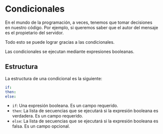 # Condicionales

En el mundo de la programación, a veces, tenemos que tomar decisiones en nuestro código. Por ejemplo, si queremos saber que el autor del mensaje es el propietario del servidor.

Todo esto se puede lograr gracias a las condicionales.

Las condicionales se ejecutan mediante expresiones booleanas.

## Estructura

La estructura de una condicional es la siguiente:

```yml
if:
then:
else:
```

- `if`: Una expresión booleana. Es un campo requerido.
- `then`: La lista de secuencias que se ejecutará si la expresión booleana es verdadera. Es un campo requerido.
- `else`: La lista de secuencias que se ejecutará si la expresión booleana es falsa. Es un campo opcional.
